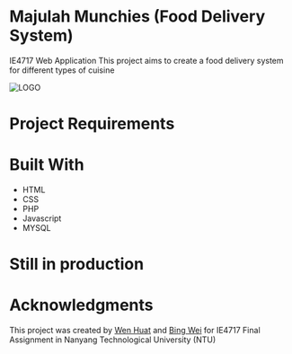 
# Majulah Munchies (Food Delivery System)
IE4717 Web Application
This project aims to create a food delivery system for different types of cuisine

![LOGO](https://github.com/Huaty/MajulahMunchies/blob/main/asset/image/Logo.png)

# Project Requirements 


# Built With 
* HTML
* CSS
* PHP
* Javascript
* MYSQL

# Still in production

# Acknowledgments
This project was created by [Wen Huat](https://www.linkedin.com/in/chua-wen-huat-757583154/) and [Bing Wei](https://www.linkedin.com/in/bingweisg/) for IE4717 Final Assignment in Nanyang Technological University (NTU)
